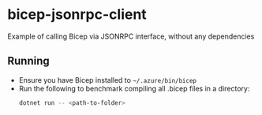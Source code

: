 # bicep-jsonrpc-client
Example of calling Bicep via JSONRPC interface, without any dependencies

## Running
* Ensure you have Bicep installed to `~/.azure/bin/bicep`
* Run the following to benchmark compiling all .bicep files in a directory:
    ```sh
    dotnet run -- <path-to-folder>
    ```